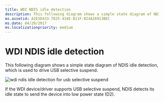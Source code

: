 ```yaml
---
title: WDI NDIS idle detection
description: This following diagram shows a simple state diagram of NDIS idle detection, which is used to drive USB selective suspend.
ms.assetid: A2E5D433-7825-434E-811F-B24A26913BEC
ms.date: 04/20/2017
ms.localizationpriority: medium
---
```


# WDI NDIS idle detection


This following diagram shows a simple state diagram of NDIS idle detection, which is used to drive USB selective suspend.

![wdi ndis idle detection for usb selective suspend](images/wdi-idle-detection-selective-suspend.png)

If the WDI device/driver supports USB selective suspend, NDIS detects its idle state to send the device into low power state (D2).

 

 





